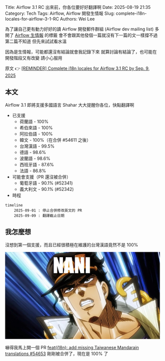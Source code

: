 Title: Airflow 3.1 RC 出來前，你各位要好好翻譯啊
Date: 2025-08-19 21:35
Category: Tech
Tags: Airflow, Airflow 開發生情報
Slug: complete-i18n-locales-for-airflow-3-1-RC
Authors: Wei Lee

為了讓自己更有動力好好的讀 Airflow 開發郵件群組 (Airflow dev mailing list)
多開了 [Airflow 生情報](/tag/airflow-kai-fa-sheng-qing-bao.html) 的標籤
會不會跟其他發個一篇就沒有下一篇的文一樣撐不過第二篇不知道
但先來試試看水溫

<!--more-->

因為是生情報，可能都還沒有結論就會我記錄下來
就算討論有結論了，也可能在開發階段又有改變
請小心服用

原文 👉 [[REMINDER] Complete i18n locales for Airflow 3.1 RC by Sep. 9, 2025](https://lists.apache.org/thread/fn1qsgonkmt6d34mxlwtj71c7142r1b5)

## 本文
Airflow 3.1 即將支援多國語言
Shahar 大大提醒你各位，快點翻譯啊

* 已支援
    * 荷蘭語 - 100%
    * 希伯來語 - 100%
    * 阿拉伯語 - 100%
    * 韓文 - 100%（在合併 #54611 之後）
    * 台灣漢語 - 99.5%
    * 德語 - 98.6%
    * 波蘭語 - 98.6%
    * 西班牙語 - 87.6%
    * 法語 - 86.8%
* 可能會支援（PR 還沒被合併）
    * 葡萄牙語 - 90.1% (#52341)
    * 義大利文 - 90.1% (#52342)
* 時程

```mermaid
timeline
    2025-09-01 : 停止合併修改英文的 PR
    2025-09-09 : 翻譯截止日期
```

## 我怎麼想
沒想到第一個支援，而且已經很積極在維護的台灣漢語竟然不是 100%

![jotaro-nani](/images/meme/jotaro-nani.jpg)

嚇得我馬上開一個 PR [feat(i18n): add missing Taiwanese Mandarain translations #54653](https://github.com/apache/airflow/pull/54653)
剛剛被合併了，現在是 100% 了
